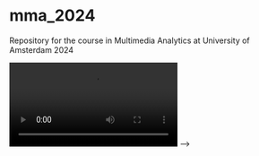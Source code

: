 # **mma_2024**

Repository for the course in Multimedia Analytics at University of Amsterdam 2024


<video>
    <source src="dashboard/src/assets/demo.mp4">
</video> -->
<!-- 
<video autoplay="true" loop="true" muted="" playsinline="">
    <source src="dashboard/src/assets/demo.mp4" type="video/mp4">
</video>


## **Setup**

### **Requirements**

To setup the environment, you can run the following script:

```sh

conda env create -f environment.yml

```

It can then be activated with:

```sh

conda activate mma_2024

```

Alternatively, you can use a virtual environment instead through the following commands:

```sh

python -m venv .venv
source .venv/bin/activate
pip install -r requirements.txt

```

## **Running**

To run the code, you use the following:

```sh

cd mma_2024
python dashboard/src/main.py

```

After the Dash server is running, open http://127.0.0.1:8050/ on your browser.



### **Data**

We have created a custom version of the GTZAN dataset which already contains everything needed (i.e., the cover arts and metadata). This is downloaded automatically during startup.

Besides that, any audio dataset can be used, as long as it is located in the `dashboard/data/[your_dataset_name]` folder and all files are in `.wav` (the sampling rate and lengths are automatically adjusted).

To generate the metadata automatically, run the following:

```sh

python generate_metadata.py --data_loc [YOUR_FOLDER_HERE] # Folder containing the .wav files in `dashboard/data`

```

_Note:_ This process is quite slow and can take a long time depending on how large the dataset in question is, hence why it is split up from the rest of the dashboard startup process. In addition, as this framework relies on Shazam, it is likely that some of the metadata fails to download if too many requests are made. We have tried to alleviate this, though, by adding a timer to delay the downloading when needed.


